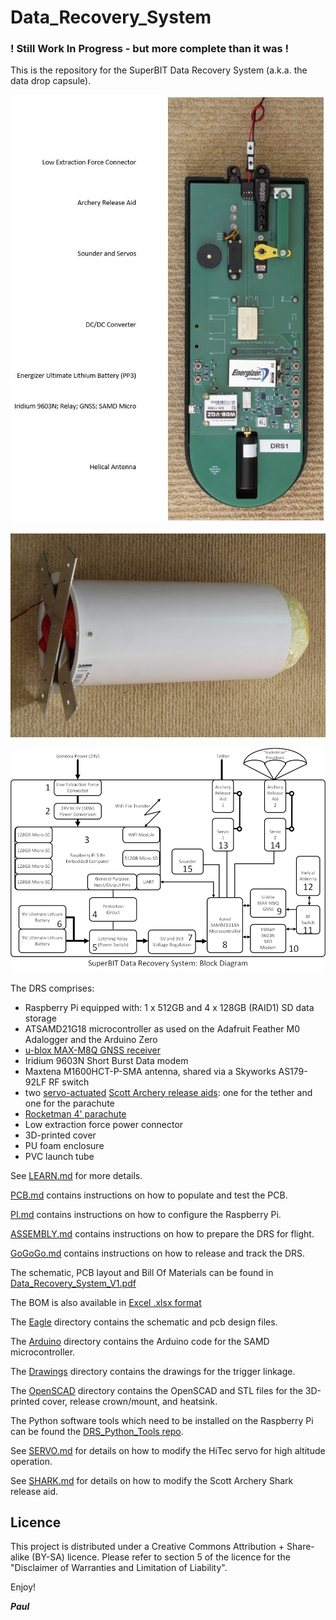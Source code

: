 # Data_Recovery_System


### ! Still Work In Progress - but more complete than it was !

This is the repository for the SuperBIT Data Recovery System (a.k.a. the data drop capsule).

![Top.JPG](./img/Top.JPG)

![Launch_Tube.JPG](./img/Launch_Tube.JPG)

![Block_Diagram.JPG](./img/Block_Diagram.JPG)

The DRS comprises:
- Raspberry Pi equipped with: 1 x 512GB and 4 x 128GB (RAID1) SD data storage
- ATSAMD21G18 microcontroller as used on the Adafruit Feather M0 Adalogger and the Arduino Zero
- [u-blox MAX-M8Q GNSS receiver](https://www.u-blox.com/en/product/max-m8-series)
- Iridium 9603N Short Burst Data modem
- Maxtena M1600HCT-P-SMA antenna, shared via a Skyworks AS179-92LF RF switch
- two [servo-actuated](https://www.servoshop.co.uk/index.php?pid=HITHS82MG&area=Servo)
[Scott Archery release aids](https://scottarchery.com/collections/releases/products/shark-release): one for the tether and one for the parachute
- [Rocketman 4' parachute](https://the-rocketman.com/recovery-html/)
- Low extraction force power connector
- 3D-printed cover
- PU foam enclosure
- PVC launch tube

See [LEARN.md](./LEARN.md) for more details.

[PCB.md](./PCB.md) contains instructions on how to populate and test the PCB.

[PI.md](./PI.md) contains instructions on how to configure the Raspberry Pi.

[ASSEMBLY.md](./ASSEMBLY.md) contains instructions on how to prepare the DRS for flight.

[GoGoGo.md](./GoGoGo.md) contains instructions on how to release and track the DRS.

The schematic, PCB layout and Bill Of Materials can be found in [Data_Recovery_System_V1.pdf](./Data_Recovery_System_V1.pdf)

The BOM is also available in [Excel .xlsx format](./Data_Recovery_System_BOM.xlsx)

The [Eagle](./Eagle) directory contains the schematic and pcb design files.

The [Arduino](./Arduino) directory contains the Arduino code for the SAMD microcontroller.

The [Drawings](./Drawings) directory contains the drawings for the trigger linkage.

The [OpenSCAD](./OpenSCAD) directory contains the OpenSCAD and STL files for the 3D-printed cover, release crown/mount, and heatsink.

The Python software tools which need to be installed on the Raspberry Pi can be found the [DRS_Python_Tools repo](https://github.com/PaulZC/DRS_Python_Tools).

See [SERVO.md](./SERVO.md) for details on how to modify the HiTec servo for
high altitude operation.

See [SHARK.md](./SHARK.md) for details on how to modify the Scott Archery Shark release aid.

## Licence

This project is distributed under a Creative Commons Attribution + Share-alike (BY-SA) licence.
Please refer to section 5 of the licence for the "Disclaimer of Warranties and Limitation of Liability".

Enjoy!

**_Paul_**


